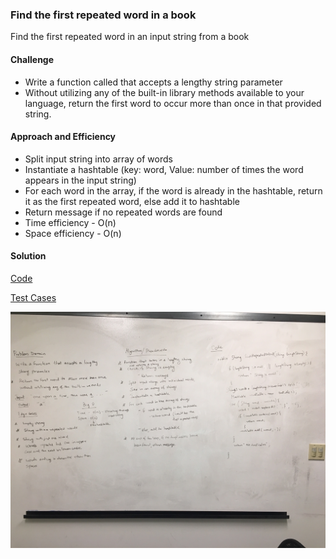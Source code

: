 ### Find the first repeated word in a book
Find the first repeated word in an input string from a book

#### Challenge
- Write a function called that accepts a lengthy string parameter
- Without utilizing any of the built-in library methods available to your language, return the first word to occur more than once in that provided string.

#### Approach and Efficiency
- Split input string into array of words
- Instantiate a hashtable (key: word, Value: number of times the word appears in the input string)
- For each word in the array, if the word is already in the hashtable, return it as the first repeated word, else add it to hashtable
- Return message if no repeated words are found
- Time efficiency - O(n)
- Space efficiency - O(n)

#### Solution
[Code](https://github.com/gpadmapriya/data-structures-and-algorithms/tree/master/Data_Structures/src/main/java/datastructures/hashtable/RepeatedWord/RepeatedWord.java)

[Test Cases](https://github.com/gpadmapriya/data-structures-and-algorithms/tree/master/Data_Structures/src/test/java/datastructures/hashtable/RepeatedWordTest.java)

![Find first Repeated Word](https://github.com/gpadmapriya/data-structures-and-algorithms/blob/master/assets/repeated_word.JPG)